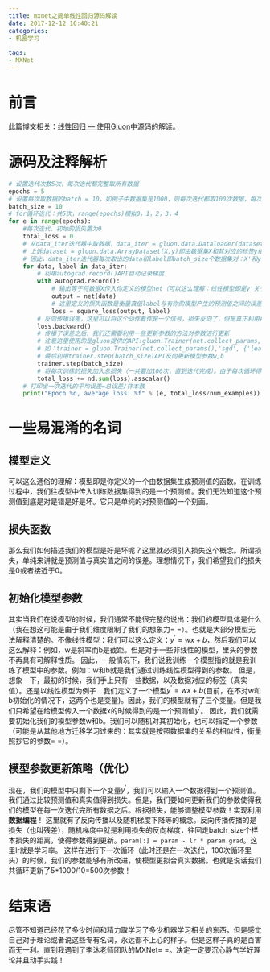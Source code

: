 ```yaml
---
title: mxnet之简单线性回归源码解读
date: 2017-12-12 10:40:21
categories:
- 机器学习

tags:
- MXNet
---
```

# 前言
此篇博文相关：[线性回归 — 使用Gluon](http://zh.gluon.ai/chapter_supervised-learning/linear-regression-gluon.html)中源码的解读。
<!-- more -->
# 源码及注释解析
```python
# 设置迭代次数5次，每次迭代都完整取所有数据
epochs = 5
# 设置每次取数据的batch = 10，如例子中数据集是1000，则每次迭代都取100次数据，每次都取10个数据
batch_size = 10
# for循环迭代：共5次，range(epochs)模拟0，1，2，3，4
for e in range(epochs):
    #每次迭代，初始的损失置为0
    total_loss = 0
    # 从data_iter迭代器中取数据，data_iter = gluon.data.Dataloader(dataset,batch_size,shuffle=True)
    # 上诉dataset = gluon.data.ArrayDataset(X,y)即由数据集X和其对应的标签y组成的数据集合
    # 因此，data_iter迭代器每次取出的data和label即batch_size个数据集对：X'和y'，直到取完所有数据，结束循环（1000/10=100次）
    for data, label in data_iter:
        # 利用autograd.record()API自动记录梯度
        with autograd.record():
            # 输出等于将数据X传入你定义的模型net（可以这么理解：线性模型即是y'关于x的函数）
            output = net(data)
            # 这里定义的损失函数是衡量真值label与有你的模型产生的预测值之间的误差。此处使用的是均方误差，你也可以换成你自己定义的其他损失函数
            loss = square_loss(output, label)
        # 反向传播误差，这里可以将这个动作看作是一个信号，损失反向了，但是真正利用损失反向传播的却是接下来的trainer
        loss.backward()
        # 传播了误差之后，我们还需要利用一些更新参数的方法对参数进行更新
        # 注意这里使用的是gluon提供的API:gluon.Trainer(net.collect_params,'使用的更新模型参数的方法名：如随机梯度下降',{指定的学习率learning_rate:0.1是一个字典})
        # 如：trainer = gluon.Trainer(net.collect_params(),'sgd', {'learning_rate': 0.1})
        # 最后利用trainer.step(batch_size)API反向更新模型参数w,b
        trainer.step(batch_size)
        # 将每次训练的损失加入总损失（一共要加100次，直到迭代完成）。由于每次循环得到的是一个长度为batch_size的一维向量，但是总损失是标量。因此得利用asscalar()转化为标量进行操作
        total_loss += nd.sum(loss).asscalar()
    # 打印出一次迭代的平均误差=总误差/样本数
    print("Epoch %d, average loss: %f" % (e, total_loss/num_examples))
```
# 一些易混淆的名词
## 模型定义
可以这么通俗的理解：模型即是你定义的一个由数据集生成预测值的函数。在训练过程中，我们往模型中传入训练数据集得到的是一个预测值。我们无法知道这个预测值到底是对是错是好是坏。它只是单纯的对预测值的一个刻画。
## 损失函数
那么我们如何描述我们的模型是好是坏呢？这里就必须引入损失这个概念。所谓损失，单纯来讲就是预测值与真实值之间的误差。理想情况下，我们希望我们的损失是0或者接近于0。
## 初始化模型参数
其实当我们在说模型的时候，我们通常不能很完整的说出：我们的模型具体是什么（我在想这可能是由于我们维度限制了我们的想象力= =）。也就是大部分模型无法解释清楚的。不像线性模型：我们可以这么定义：$y^'=wx+b$，然后我们可以这么解释：例如，w是斜率而b是截距。但是对于一些非线性的模型，里头的参数不再具有可解释性质。
因此，一般情况下，我们说我训练一个模型指的就是我训练了模型中的参数。例如：w和b就是我们通过训练线性模型得到的参数。
但是，想象一下，最初的时候，我们手上只有一些数据，以及数据对应的标签（真实值）。还是以线性模型为例子：我们定义了一个模型$y^'=wx+b$(目前，在不对w和b初始化的情况下，这两个也是变量)。因此，我们的模型就有了三个变量。但是我们只希望在给模型传入一个数据x的时候得到的是一个预测值$y^'$。
因此，我们就需要初始化我们的模型参数w和b。我们可以随机对其初始化，也可以指定一个参数（可能是从其他地方迁移学习过来的：其实就是按照数据集的关系的相似性，衡量照抄它的参数= =）。
## 模型参数更新策略（优化）
现在，我们的模型中只剩下一个变量$y^'$，我们可以输入一个数据得到一个预测值。我们通过比较预测值和真实值得到损失。但是，我们要如何更新我们的参数使得我们的模型在每一次迭代完所有数据之后。根据损失，能够调整模型参数！实现利用**数据编程**！
这里就有了反向传播以及随机梯度下降等的概念。反向传播传播的是损失（也叫残差），随机梯度中就是利用损失的反向梯度，往回走batch_size个样本损失的距离，使得参数得到更新。`param[:] = param - lr * param.grad`。这里lr就是学习率。
这样在进行下一次循环（此时还是在一次迭代，100次循环里头）的时候，我们的参数能够有所改进，使模型更拟合真实数据。也就是说话我们共循环更新了5*1000/10=500次参数！
# 结束语
尽管不知道已经花了多少时间和精力取学习了多少机器学习相关的东西，但是感觉自己对于理论或者说这些专有名词，永远都不上心的样子。但是这样子真的是百害而无一利。直到我遇到了李沐老师团队的MXNet= =。决定一定要沉心静气学好理论并且动手实践！